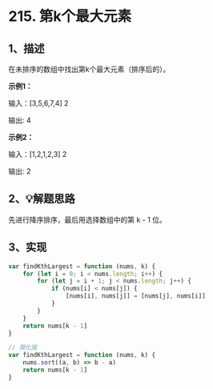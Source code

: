 # 215. 第k个最大元素


## 1、描述
在未排序的数组中找出第k个最大元素（排序后的）。

**示例1：**

输入：[3,5,6,7,4] 2

输出: 4

**示例2：**

输入：[1,2,1,2,3] 2

输出: 2

## 2、💡解题思路

先进行降序排序，最后用选择数组中的第 k - 1 位。

## 3、实现

```js
var findKthLargest = function (nums, k) {
    for (let i = 0; i < nums.length; i++) {
        for (let j = i + 1; j < nums.length; j++) {
            if (nums[i] < nums[j]) {
                [nums[i], nums[j]] = [nums[j], nums[i]]
            }
        }
    }
    return nums[k - 1]
}

// 简化版
var findKthLargest = function (nums, k) {
    nums.sort((a, b) => b - a)
    return nums[k - 1]
}
```